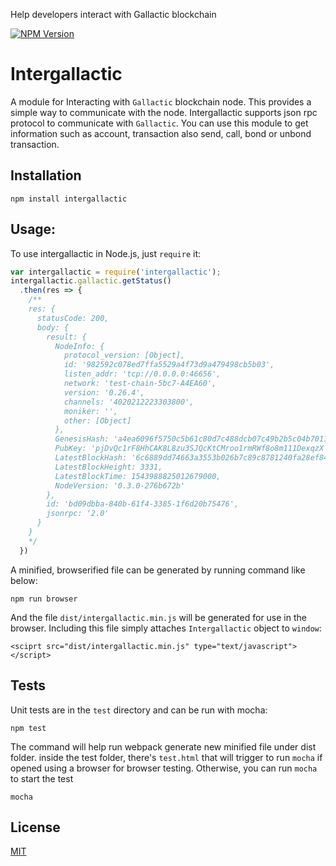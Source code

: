 Help developers interact with Gallactic blockchain

[![NPM Version][npm-image]][npm-url]

# Intergallactic
A module for Interacting with `Gallactic` blockchain node. This provides a simple way to communicate with the node.
Intergallactic supports json rpc protocol to communicate with `Gallactic`. You can use this module to get information such as account, transaction also send, call, bond or unbond transaction.

## Installation
```npm install intergallactic```

## Usage:
To use intergallactic in Node.js, just ```require``` it:

```js
var intergallactic = require('intergallactic');
intergallactic.gallactic.getStatus()
  .then(res => {
    /**
    res: {
      statusCode: 200,
      body: {
        result: {
          NodeInfo: {
            protocol_version: [Object],
            id: '982592c078ed7ffa5529a4f73d9a479498cb5b03',
            listen_addr: 'tcp://0.0.0.0:46656',
            network: 'test-chain-5bc7-A4EA60',
            version: '0.26.4',
            channels: '4020212223303800',
            moniker: '',
            other: [Object]
          },
          GenesisHash: 'a4ea6096f5750c5b61c80d7c488dcb07c49b2b5c04b70111b45546d0d77a9575',
          PubKey: 'pjDvQc1rF8HhCAK8L8zu3SJQcKtCMroo1rmRWf8o8m111DexqzX',
          LatestBlockHash: '6c6889dd74663a3553b026b7c89c8781240fa28ef849b6cff448399a0d3419c3',
          LatestBlockHeight: 3331,
          LatestBlockTime: 1543988825012679000,
          NodeVersion: '0.3.0-276b672b'
        },
        id: 'bd09dbba-840b-61f4-3385-1f6d20b75476',
        jsonrpc: '2.0'
      }
    }
    */
  })
```

A minified, browserified file can be generated by running command like below:

```npm run browser```

And the file ```dist/intergallactic.min.js``` will be generated for use in the browser. Including this file simply attaches ```Intergallactic``` object to ```window```:

```<sciprt src="dist/intergallactic.min.js" type="text/javascript"></script>```

## Tests
Unit tests are in the ```test``` directory and can be run with mocha:
```
npm test
```

The command will help run webpack generate new minified file under dist folder. inside the test folder, there's ```test.html``` that will trigger to run ```mocha``` if opened using a browser for browser testing. Otherwise, you can run ```mocha``` to start the test
```
mocha
```

## License
[MIT](LICENSE)

[npm-image]: https://img.shields.io/npm/v/intergallactic.svg
[npm-url]: https://npmjs.org/package/intergallactic
